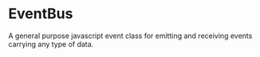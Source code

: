 # EventBus
A general purpose javascript event class for emitting and receiving events carrying any type of data.
